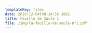 ```yaml
---
templateKey: files
date: 2020-12-04T09:14:55.108Z
title: Feuille de Saule 1
file: /img/la-feuille-de-saule-n°1.pdf
---
```

